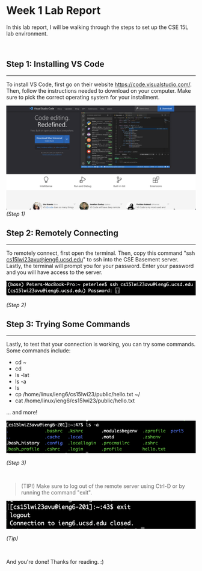 # Week 1 Lab Report
In this lab report, I will be walking through the steps to set up the CSE 15L lab environment.

&nbsp;

## **Step 1: Installing VS Code**
___
To install VS Code, first go on their website https://code.visualstudio.com/. Then, follow the instructions needed to download on your computer. Make sure to pick the correct operating system for your installment.

![Image](imgs/vscode.png)
*(Step 1)*


## **Step 2: Remotely Connecting**
___
To remotely connect, first open the terminal. Then, copy this command "ssh cs15lwi23avu@ieng6.ucsd.edu" to ssh into the CSE Basement server. Lastly, the terminal will prompt you for your password. Enter your password and you will have access to the server.

![Image](imgs/login.png)

*(Step 2)*

## **Step 3: Trying Some Commands**
___
Lastly, to test that your connection is working, you can try some commands. Some commands include:

* cd ~
* cd
* ls -lat
* ls -a
* ls <directory>
* cp /home/linux/ieng6/cs15lwi23/public/hello.txt ~/
* cat /home/linux/ieng6/cs15lwi23/public/hello.txt

... and more!

![Image](imgs/lsexample.png)

*(Step 3)*

&nbsp;
> (TIP!) Make sure to log out of the remote server using Ctrl-D or by running the command "exit".

![Image](imgs/exit.png)	

*(Tip)*

&nbsp;

And you're done! Thanks for reading. :)